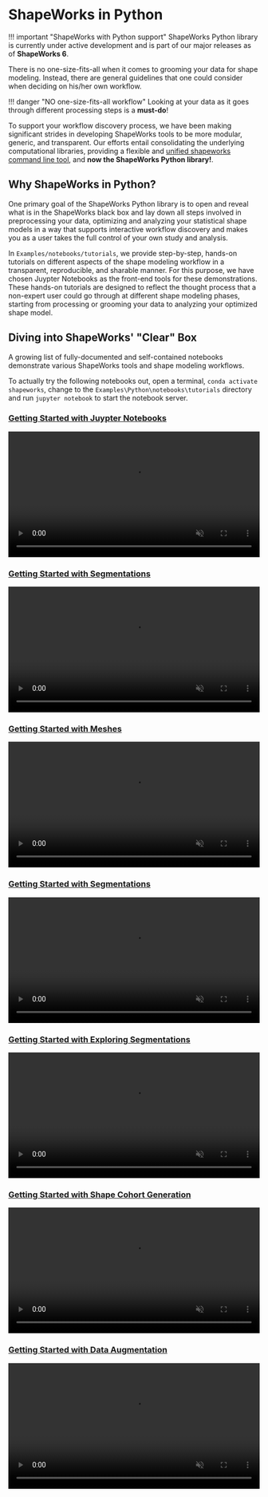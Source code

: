 # ShapeWorks in Python


!!! important "ShapeWorks with Python support"
    ShapeWorks Python library is currently under active development and is part of our major releases as of **ShapeWorks 6**. 


There is no one-size-fits-all when it comes to grooming your data for shape modeling. Instead, there are general guidelines that one could consider when deciding on his/her own workflow. 

!!! danger "NO one-size-fits-all workflow"
    Looking at your data as it goes through different processing steps is a **must-do**!


To support your workflow discovery process, we have been making significant strides in developing ShapeWorks tools to be more modular, generic, and transparent. Our efforts entail consolidating the underlying computational libraries, providing a flexible and [unified shapeworks command line tool](../new/shapeworks-command.md), and **now the ShapeWorks Python library!**.

## Why ShapeWorks in Python?

One primary goal of the ShapeWorks Python library is to open and reveal what is in the ShapeWorks black box and lay down all steps involved in preprocessing your data, optimizing and analyzing your statistical shape models in a way that supports interactive workflow discovery and makes you as a user takes the full control of your own study and analysis.


In `Examples/notebooks/tutorials`, we provide step-by-step, hands-on tutorials on different aspects of the shape modeling workflow in a transparent, reproducible, and sharable manner. For this purpose, we have chosen Juypter Notebooks as the front-end tools for these demonstrations. These hands-on tutorials are designed to reflect the thought process that a non-expert user could go through at different shape modeling phases, starting from processing or grooming your data to analyzing your optimized shape model.

## Diving into ShapeWorks' "Clear" Box 

A growing list of fully-documented and self-contained notebooks demonstrate various ShapeWorks tools and shape modeling workflows.  

To actually try the following notebooks out, open a terminal, `conda activate shapeworks`, change to the `Examples\Python\notebooks\tutorials` directory and run `jupyter notebook` to start the notebook server. 


### [Getting Started with Juypter Notebooks](../notebooks/getting-started-with-notebooks.html)  

<p><video src="https://sci.utah.edu/~shapeworks/doc-resources/mp4s/jupyter-run-cell.mp4" autoplay muted loop controls style="width:100%"></p>
 
### [Getting Started with Segmentations](../notebooks/getting-started-with-segmentations.html)   

<p><video src="https://sci.utah.edu/~shapeworks/doc-resources/mp4s/nb-seg-vol-slices-label.mp4" autoplay muted loop controls style="width:100%"></p>

### [Getting Started with Meshes](../notebooks/getting-started-with-meshes.html) 

<p><video src="https://sci.utah.edu/~shapeworks/doc-resources/mp4s/nb-mesh-itkw-2surfs-same-win.mp4" autoplay muted loop controls style="width:100%"></p>

### [Getting Started with Segmentations](../notebooks/getting-started-with-segmentations.html)   

<p><video src="https://sci.utah.edu/~shapeworks/doc-resources/mp4s/nb-groom-mean-align.mp4" autoplay muted loop controls style="width:100%"></p>

### [Getting Started with Exploring Segmentations](../notebooks/getting-started-with-exploring-segmentations.html)   

<p><video src="https://sci.utah.edu/~shapeworks/doc-resources/mp4s/nb-explore-iso-align-pv.mp4" autoplay muted loop controls style="width:100%"></p>

### [Getting Started with Shape Cohort Generation](../notebooks/getting-started-with-shape-cohort-generation.html)   

<p><video src="https://sci.utah.edu/~shapeworks/doc-resources/mp4s/nb-groom-mean-align.mp4" autoplay muted loop controls style="width:100%"></p>

### [Getting Started with Data Augmentation](../notebooks/getting-started-with-data-augmentation.html)   

<p><video src="https://sci.utah.edu/~shapeworks/doc-resources/mp4s/nb-groom-mean-align.mp4" autoplay muted loop controls style="width:100%"></p>
